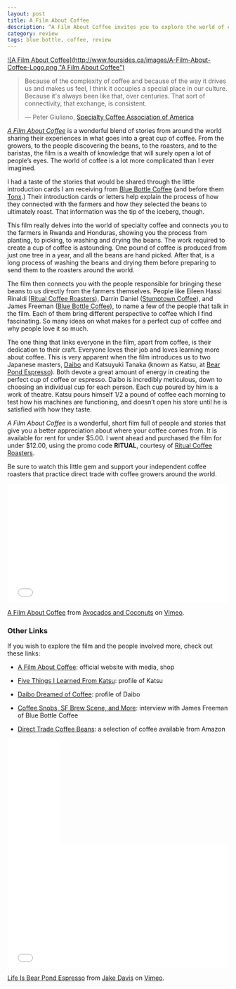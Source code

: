```yaml
---
layout: post
title: A Film About Coffee 
description: “A Film About Coffee invites you to explore the world of coffee, and hear some very interesting stories.“
category: review    
tags: blue bottle, coffee, review
---
```


<a href=“http://afilmaboutcoffee.com/#top”>
![A Film About Coffee](http://www.foursides.ca/images/A-Film-About-Coffee-Logo.png "A Film About Coffee")
</a>

> Because of the complexity of coffee and because of the way it drives us and makes us feel, I think it occupies a special place in our culture. Because it's always been like that, over centuries. That sort of connectivity, that exchange, is consistent. 
> 
> — Peter Giuliano, [Specialty Coffee Association of America](http://scaa.org "Specialty Coffee Association of America")

*[A Film About Coffee](http://afilmaboutcoffee.com/#top "A Film About Coffee")* is a wonderful blend of stories from around the world sharing their experiences in what goes into a great cup of coffee. From the growers, to the people discovering the beans, to the roasters, and to the baristas, the film is a wealth of knowledge that will surely open a lot of people’s eyes. The world of coffee is a lot more complicated than I ever imagined. 

I had a taste of the stories that would be shared through the little introduction cards I am receiving from [Blue Bottle Coffee](https://bluebottlecoffee.com/u/foursides "Blue Bottle Coffee") (and before them [Tonx](http://www.foursides.ca/Tonx-Review/ "Tonx Review").) Their introduction cards or letters help explain the process of how they connected with the farmers and how they selected the beans to ultimately roast. That information was the tip of the iceberg, though. 

This film really delves into the world of specialty coffee and connects you to the farmers in Rwanda and Honduras, showing you the process from planting, to picking, to washing and drying the beans. The work required to create a cup of coffee is astounding. One pound of coffee is produced from just one tree in a year, and all the beans are hand picked. After that, is a long process of washing the beans and drying them before preparing to send them to the roasters around the world. 

The film then connects you with the people responsible for bringing these beans to us directly from the farmers themselves. People like Eileen Hassi Rinaldi ([Ritual Coffee Roasters](http://www.ritualroasters.com/ "Ritual Coffee Roasters")), Darrin Daniel ([Stumptown Coffee](http://stumptowncoffee.com/ "Stumptown Coffee")), and James Freeman ([Blue Bottle Coffee](https://bluebottlecoffee.com/u/foursides "Blue Bottle Coffee")), to name a few of the people that talk in the film. Each of them bring different perspective to coffee which I find fascinating. So many ideas on what makes for a perfect cup of coffee and why people love it so much. 

The one thing that links everyone in the film, apart from coffee, is their dedication to their craft. Everyone loves their job and loves learning more about coffee. This is very apparent when the film introduces us to two Japanese masters, [Daibo](http://roadsandkingdoms.com/2013/daibo/ "Daibo Dreamed of Coffee") and Katsuyuki Tanaka (known as Katsu, at [Bear Pond Espresso](http://www.bear-pond.com "Bear Pond")). Both devote a great amount of energy in creating the perfect cup of coffee or espresso. Daibo is incredibly meticulous, down to choosing an individual cup for each person. Each cup poured by him is a work of theatre. Katsu pours himself 1/2 a pound of coffee each morning to test how his machines are functioning, and doesn’t open his store until he is satisfied with how they taste. 

*A Film About Coffee* is a wonderful, short film full of people and stories that give you a better appreciation about where your coffee comes from. It is available for rent for under $5.00. I went ahead and purchased the film for under $12.00, using the promo code **RITUAL**, courtesy of [Ritual Coffee Roasters](http://www.ritualroasters.com/news/2014/12/04/want-to-own-a-film-about-coffee-have-we-got-a-deal-for-you-15-off/ "Ritual Coffee Roasters"). 

Be sure to watch this little gem and support your independent coffee roasters that practice direct trade with coffee growers around the world. 

<iframe src="//player.vimeo.com/video/112360104" width="500" height="270" frameborder="0" webkitallowfullscreen mozallowfullscreen allowfullscreen></iframe>    <p><a href="http://vimeo.com/112360104">A Film About Coffee</a> from <a href="http://vimeo.com/avocadosandcoconuts">Avocados and Coconuts</a> on <a href="https://vimeo.com">Vimeo</a>.</p>

<h3>Other Links</h3>

<p>If you wish to explore the film and the people involved more, check out these links:</p>

<ul>
<li><p><a href="http://afilmaboutcoffee.com" title="A Film About Coffee">A Film About Coffee</a>: official website with media, shop</p></li>
<li><p><a href="http://www.theessentialman.com/blog/2012/11/20/five-things-i-learned-from-katsu-of-bear-pond-espresso" title="Five Things I Learned From Katsu">Five Things I Learned From Katsu</a>: profile of Katsu</p></li>
<li><p><a href="http://roadsandkingdoms.com/2013/daibo/" title="Daibo Dreamed of Coffee">Daibo Dreamed of Coffee</a>: profile of Daibo</p></li>
<li><p><a href="http://www.refinery29.com/james-freeman" title="Coffee Snobs, SF Brew Scene, and more">Coffee Snobs, SF Brew Scene, and More</a>: interview with James Freeman of Blue Bottle Coffee</p></li>
<li><p><a href="http://www.amazon.com/mn/search/?_encoding=UTF8&amp;camp=1789&amp;creative=390957&amp;field-keywords=film%20about%20coffee&amp;linkCode=ur2&amp;tag=four0b-20&amp;url=search-alias%3Daps&amp;linkId=AXPDEKGFVAH6J4TI" title="Direct Trade Coffee Beans">Direct Trade Coffee Beans</a>: a selection of coffee available from Amazon</p></li>
</ul>


<iframe style="width:120px;height:240px;" marginwidth="0" marginheight="0" scrolling="no" frameborder="0" src="//ws-na.amazon-adsystem.com/widgets/q?ServiceVersion=20070822&OneJS=1&Operation=GetAdHtml&MarketPlace=US&source=ss&ref=ss_til&ad_type=product_link&tracking_id=four0b-20&marketplace=amazon&region=US&placement=B007UH9A84&asins=B007UH9A84&linkId=5DO3E6TCZO46UBS5&show_border=true&link_opens_in_new_window=true">
</iframe>

<iframe src="//player.vimeo.com/video/40482747?color=ffffff" width="500" height="281" frameborder="0" webkitallowfullscreen mozallowfullscreen allowfullscreen></iframe> <p><a href="http://vimeo.com/40482747">Life Is Bear Pond Espresso</a> from <a href="http://vimeo.com/jakedavis">Jake Davis</a> on <a href="https://vimeo.com">Vimeo</a>.</p>